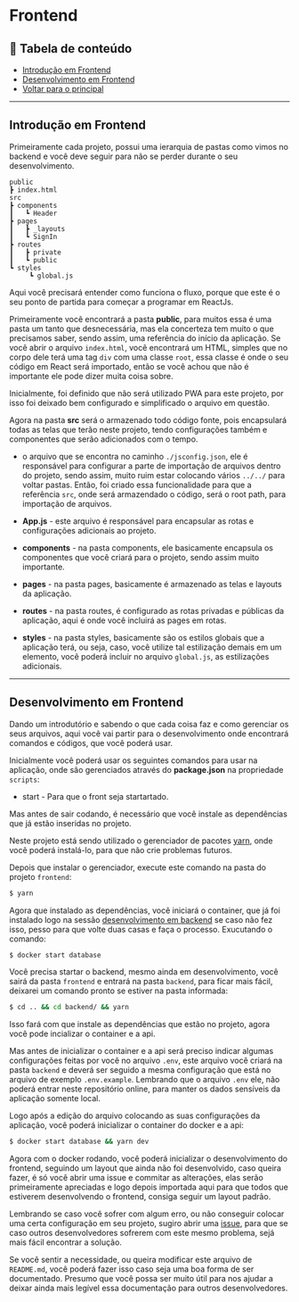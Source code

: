 # Frontend

## :scroll: Tabela de conteúdo

- [Introdução em Frontend](#introdução-em-frontend)
- [Desenvolvimento em Frontend](#desenvolvimento-em-frontend)
- <a href="../README.md">Voltar para o principal</a>

---

## Introdução em Frontend

Primeiramente cada projeto, possui uma ierarquia de pastas como vimos no backend e você deve seguir para não se perder durante o seu desenvolvimento.

````
public
┣ index.html
src
┣ components
┃   ┗ Header
┣ pages
┃   ┣ _layouts
┃   ┗ SignIn
┣ routes
┃   ┣ private
┃   ┗ public
┗ styles
     ┗ global.js
````

Aqui você precisará entender como funciona o fluxo, porque que este é o seu ponto de partida para começar a programar em ReactJs.

Primeiramente você encontrará a pasta **public**, para muitos essa é uma pasta um tanto que desnecessária, mas ela concerteza tem muito o que precisamos saber, sendo assim, uma referência do início da aplicação. Se você abrir o arquivo `index.html`, você encontrará um HTML, simples que no corpo dele terá uma tag `div` com uma classe `root`, essa classe é onde o seu código em React será importado, então se você achou que não é importante ele pode dizer muita coisa sobre.

Inicialmente, foi definido que não será utilizado PWA para este projeto, por isso foi deixado bem configurado e simplificado o arquivo em questão.

Agora na pasta **src** será o armazenado todo código fonte, pois encapsulará todas as telas que terão neste projeto, tendo configurações também e componentes que serão adicionados com o tempo.

- o arquivo que se encontra no caminho `./jsconfig.json`, ele é responsável para configurar a parte de importação de arquivos dentro do projeto, sendo assim, muito ruim estar colocando vários `../../` para voltar pastas. Então, foi criado essa funcionalidade para que a referência `src`, onde será armazendado o código, será o root path, para importação de arquivos.

- **App.js** - este arquivo é responsável para encapsular as rotas e configurações adicionais ao projeto.

- **components** - na pasta components, ele basicamente encapsula os componentes que você criará para o projeto, sendo assim muito importante.

- **pages** - na pasta pages, basicamente é armazenado as telas e layouts da aplicação.

- **routes** - na pasta routes, é configurado as rotas privadas e públicas da aplicação, aqui é onde você incluirá as pages em rotas.

- **styles** - na pasta styles, basicamente são os estilos globais que a aplicação terá, ou seja, caso, você utilize tal estilização demais em um elemento, você poderá incluir no arquivo `global.js`, as estilizações adicionais.

---

## Desenvolvimento em Frontend

Dando um introdutório e sabendo o que cada coisa faz e como gerenciar os seus arquivos, aqui você vai partir para o desenvolvimento onde encontrará comandos e códigos, que você poderá usar.

Inicialmente você poderá usar os seguintes comandos para usar na aplicação, onde são gerenciados através do **package.json** na propriedade `scripts`:

- start - Para que o front seja startartado.

Mas antes de sair codando, é necessário que você instale as dependências que já estão inseridas no projeto.

Neste projeto está sendo utilizado o gerenciador de pacotes [yarn](https://yarnpkg.com/en/docs/install#debian-stable), onde você poderá instalá-lo, para que não crie problemas futuros.

Depois que instalar o gerenciador, execute este comando na pasta do projeto `frontend`:

```sh
$ yarn
```

Agora que instalado as dependências, você iniciará o container, que já foi instalado logo na sessão [desenvolvimento em backend](#desenvolvimento-em-backend) se caso não fez isso, pesso para que volte duas casas e faça o processo. Exucutando o comando:

```sh
$ docker start database
```

Você precisa startar o backend, mesmo ainda em desenvolvimento, você sairá da pasta `frontend` e entrará na pasta `backend`, para ficar mais fácil, deixarei um comando pronto se estiver na pasta informada:

```sh
$ cd .. && cd backend/ && yarn
```

Isso fará com que instale as dependências que estão no projeto, agora você pode incializar o container e a api.

Mas antes de inicializar o container e a api será preciso indicar algumas configurações feitas por você no arquivo `.env`, este arquivo você criará na pasta `backend` e deverá ser seguido a mesma configuração que está no arquivo de exemplo `.env.example`. Lembrando que o arquivo `.env` ele, não poderá entrar neste repositório online, para manter os dados sensíveis da aplicação somente local.

Logo após a edição do arquivo colocando as suas configurações da aplicação, você poderá inicializar o container do docker e a api:

```sh
$ docker start database && yarn dev
```

Agora com o docker rodando, você poderá inicializar o desenvolvimento do frontend, seguindo um layout que ainda não foi desenvolvido, caso queira fazer, é só você abrir uma issue e commitar as alterações, elas serão primeiramente apreciadas e logo depois importada aqui para que todos que estiverem desenvolvendo o frontend, consiga seguir um layout padrão.

Lembrando se caso você sofrer com algum erro, ou não conseguir colocar uma certa configuração em seu projeto, sugiro abrir uma [issue](https://github.com/DanielDavidDev/rocketflix/issues), para que se caso outros desenvolvedores sofrerem com este mesmo problema, sejá mais fácil encontrar a solução.

Se você sentir a necessidade, ou queira modificar este arquivo de `README.md`, você poderá fazer isso caso seja uma boa forma de ser documentado. Presumo que você possa ser muito útil para nos ajudar a deixar ainda mais legível essa documentação para outros desenvolvedores.
